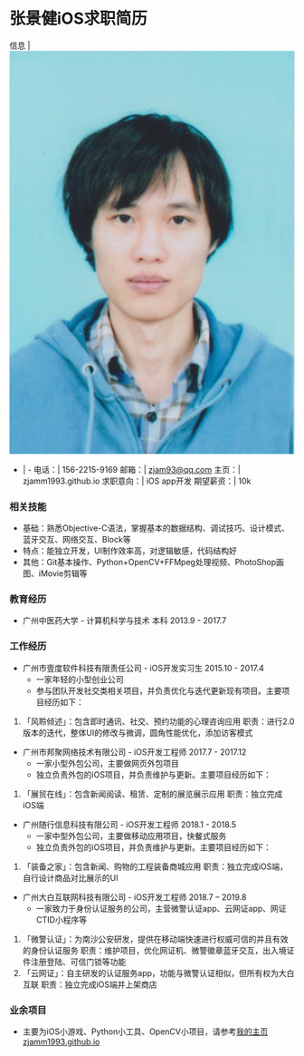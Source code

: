 # 张景健iOS求职简历

信息 | ![](whose.jpg)
- | -
电话：| 156-2215-9169
邮箱：| zjam93@qq.com
主页：| zjamm1993.github.io
求职意向：| iOS app开发
期望薪资：| 10k

### 相关技能

- 基础：熟悉Objective-C语法，掌握基本的数据结构、调试技巧、设计模式、蓝牙交互、网络交互、Block等
- 特点：能独立开发，UI制作效率高，对逻辑敏感，代码结构好
- 其他：Git基本操作、Python+OpenCV+FFMpeg处理视频、PhotoShop画图、iMovie剪辑等

### 教育经历

- 广州中医药大学 - 计算机科学与技术 本科	2013.9 - 2017.7

### 工作经历

- 广州市壹度软件科技有限责任公司 - iOS开发实习生	2015.10 - 2017.4
  - 一家年轻的小型创业公司
  - 参与团队开发社交类相关项目，并负责优化与迭代更新现有项目。主要项目经历如下：

1. 「风聆倾述」：包含即时通讯、社交、预约功能的心理咨询应用
职责：进行2.0版本的迭代，整体UI的修改与微调，圆角性能优化，添加访客模式

- 广州市邦聚网络技术有限公司 - iOS开发工程师	2017.7 - 2017.12
  - 一家小型外包公司，主要做网页外包项目
  - 独立负责外包的iOS项目，并负责维护与更新。主要项目经历如下：
1. 「展贸在线」：包含新闻阅读、租赁、定制的展览展示应用
职责：独立完成iOS端

- 广州随行信息科技有限公司 - iOS开发工程师	2018.1 - 2018.5
  - 一家中型外包公司，主要做移动应用项目，快餐式服务
  - 独立负责外包的iOS项目，并负责维护与更新。主要项目经历如下：
1. 「装备之家」：包含新闻、购物的工程装备商城应用
职责：独立完成iOS端，自行设计商品对比展示的UI

- 广州大白互联网科技有限公司 - iOS开发工程师	2018.7 – 2019.8
  - 一家致力于身份认证服务的公司，主营微警认证app、云网证app、网证CTID小程序等
1. 「微警认证」：为南沙公安研发，提供在移动端快速进行权威可信的并且有效的身份认证服务
职责：维护项目，优化网证机、微警徽章蓝牙交互，出入境证件注册登陆、可信门锁等功能
2. 「云网证」：自主研发的认证服务app，功能与微警认证相似，但所有权为大白互联
职责：独立完成iOS端并上架商店

### 业余项目

- 主要为iOS小游戏、Python小工具、OpenCV小项目，请参考[我的主页zjamm1993.github.io](zjamm1993.github.io)
